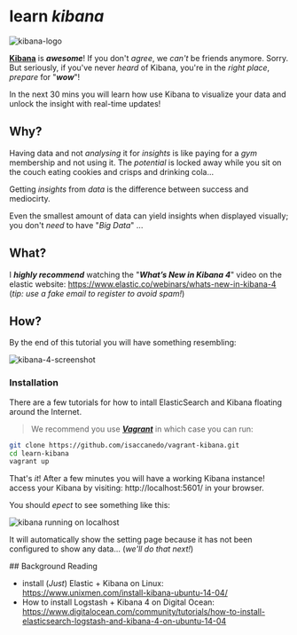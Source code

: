 # learn *kibana*

![kibana-logo](https://cloud.githubusercontent.com/assets/194400/10302959/2fb98d1a-6c08-11e5-9a64-69594fff14da.png)

[**Kibana**](https://www.elastic.co/products/kibana) is ***awesome***!
If you don't *agree*, we *can't* be friends anymore.
Sorry.  
But seriously, if you've never *heard* of Kibana,
you're in the *right place*, *prepare* for "***wow***"!

In the next 30 mins you will learn how use Kibana to visualize your data and unlock the insight with real-time updates!

## Why?

Having data and not *analysing* it for *insights* is like
paying for a *gym* membership and not using it.
The *potential* is locked away while you sit on the couch
eating cookies and crisps and drinking cola...

Getting *insights* from *data* is the difference between
success and mediocirty.


Even the smallest amount of data can yield insights
when displayed visually; you don't *need* to have "*Big Data*" ...

## What?

I ***highly recommend*** watching the "***What’s New in Kibana 4***" video
on the elastic website: https://www.elastic.co/webinars/whats-new-in-kibana-4
(*tip: use a fake email to register to avoid spam!*)

## How?

By the end of this tutorial you will have something resembling:

![kibana-4-screenshot](https://cloud.githubusercontent.com/assets/194400/10303313/c27c089c-6c0a-11e5-92b9-c9b702b1ed39.png)

### Installation

There are a few tutorials for how to intall ElasticSearch and Kibana
floating around the Internet.

> We recommend you use [***Vagrant***](https://github.com/dwyl/learn-vagrant)
in which case you can run:

```sh
git clone https://github.com/isaccanedo/vagrant-kibana.git
cd learn-kibana
vagrant up
```
That's *it*! After a few minutes you will have a working Kibana instance!
access your Kibana by visiting: http://localhost:5601/ in your browser.

You should *epect* to see something like this:

![kibana running on localhost](https://cloud.githubusercontent.com/assets/194400/10338354/822377dc-6cfd-11e5-8dce-2e3ed7d8f749.png)

It will automatically show the setting page because it has not been configured
to show any data... (*we'll do that next!*)



## Background Reading

+ install (*Just*) Elastic + Kibana on Linux: https://www.unixmen.com/install-kibana-ubuntu-14-04/
+ How to install Logstash + Kibana 4 on Digital Ocean:
https://www.digitalocean.com/community/tutorials/how-to-install-elasticsearch-logstash-and-kibana-4-on-ubuntu-14-04
